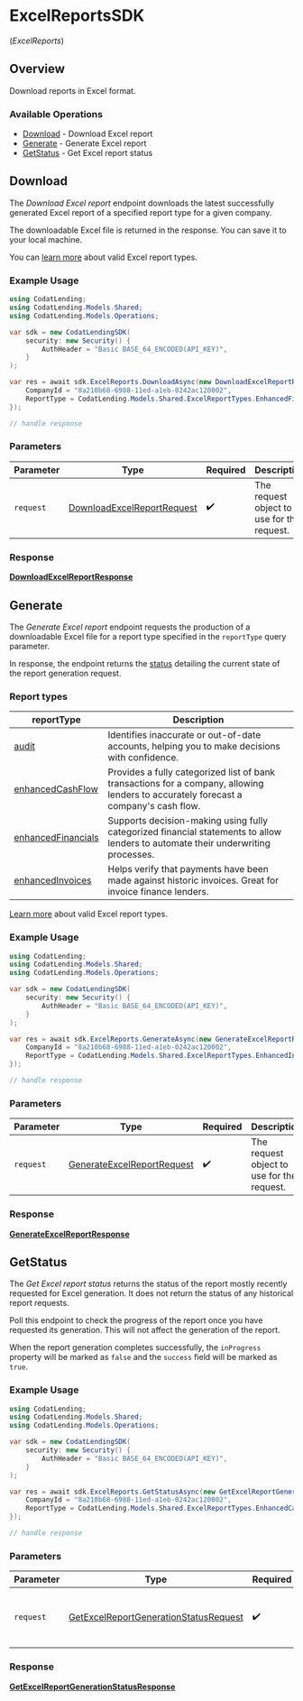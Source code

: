 # ExcelReportsSDK
(*ExcelReports*)

## Overview

Download reports in Excel format.

### Available Operations

* [Download](#download) - Download Excel report
* [Generate](#generate) - Generate Excel report
* [GetStatus](#getstatus) - Get Excel report status

## Download

﻿The *Download Excel report* endpoint downloads the latest successfully generated Excel report of a specified report type for a given company. 

The downloadable Excel file is returned in the response. You can save it to your local machine.

You can [learn more](https://docs.codat.io/lending/excel/overview) about valid Excel report types.

### Example Usage

```csharp
using CodatLending;
using CodatLending.Models.Shared;
using CodatLending.Models.Operations;

var sdk = new CodatLendingSDK(
    security: new Security() {
        AuthHeader = "Basic BASE_64_ENCODED(API_KEY)",
    }
);

var res = await sdk.ExcelReports.DownloadAsync(new DownloadExcelReportRequest() {
    CompanyId = "8a210b68-6988-11ed-a1eb-0242ac120002",
    ReportType = CodatLending.Models.Shared.ExcelReportTypes.EnhancedFinancials,
});

// handle response
```

### Parameters

| Parameter                                                                           | Type                                                                                | Required                                                                            | Description                                                                         |
| ----------------------------------------------------------------------------------- | ----------------------------------------------------------------------------------- | ----------------------------------------------------------------------------------- | ----------------------------------------------------------------------------------- |
| `request`                                                                           | [DownloadExcelReportRequest](../../models/operations/DownloadExcelReportRequest.md) | :heavy_check_mark:                                                                  | The request object to use for the request.                                          |


### Response

**[DownloadExcelReportResponse](../../models/operations/DownloadExcelReportResponse.md)**


## Generate

The *Generate Excel report* endpoint requests the production of a downloadable Excel file for a report type specified in the `reportType` query parameter.

In response, the endpoint returns the [status](https://docs.codat.io/lending-api#/schemas/ExcelStatus) detailing the current state of the report generation request.

### Report types

| reportType                                                                           | Description                                                                                                                                   |
|--------------------------------------------------------------------------------------|-----------------------------------------------------------------------------------------------------------------------------------------------|
| [audit](https://docs.codat.io/lending/excel/audit-report)                            | Identifies inaccurate or out-of-date accounts, helping you to make decisions with confidence.                                                   || [audit](https://docs.codat.io/lending/excel/audit-report)                            | Identify inaccurate or out-of-date accounts, helping you to make decisions with confidence.                                                   |
| [enhancedCashFlow](https://docs.codat.io/lending/excel/enhanced-invoices-report)     | Provides a fully categorized list of bank transactions for a company, allowing lenders to accurately forecast a company's cash flow.  |
| [enhancedFinancials](https://docs.codat.io/lending/excel/enhanced-financials-report) | Supports decision-making using fully categorized financial statements to allow lenders to automate their underwriting processes.                |
| [enhancedInvoices](https://docs.codat.io/lending/excel/enhanced-invoices-report)     | Helps verify that payments have been made against historic invoices. Great for invoice finance lenders.                                       |

[Learn more](https://docs.codat.io/lending/excel/overview) about valid Excel report types.




### Example Usage

```csharp
using CodatLending;
using CodatLending.Models.Shared;
using CodatLending.Models.Operations;

var sdk = new CodatLendingSDK(
    security: new Security() {
        AuthHeader = "Basic BASE_64_ENCODED(API_KEY)",
    }
);

var res = await sdk.ExcelReports.GenerateAsync(new GenerateExcelReportRequest() {
    CompanyId = "8a210b68-6988-11ed-a1eb-0242ac120002",
    ReportType = CodatLending.Models.Shared.ExcelReportTypes.EnhancedInvoices,
});

// handle response
```

### Parameters

| Parameter                                                                           | Type                                                                                | Required                                                                            | Description                                                                         |
| ----------------------------------------------------------------------------------- | ----------------------------------------------------------------------------------- | ----------------------------------------------------------------------------------- | ----------------------------------------------------------------------------------- |
| `request`                                                                           | [GenerateExcelReportRequest](../../models/operations/GenerateExcelReportRequest.md) | :heavy_check_mark:                                                                  | The request object to use for the request.                                          |


### Response

**[GenerateExcelReportResponse](../../models/operations/GenerateExcelReportResponse.md)**


## GetStatus

﻿The *Get Excel report status* returns the status of the report mostly recently requested for Excel generation. It does not return the status of any historical report requests. 

Poll this endpoint to check the progress of the report once you have requested its generation. This will not affect the generation of the report. 

When the report generation completes successfully, the `inProgress` property will be marked as `false` and the `success` field will be marked as `true`.

### Example Usage

```csharp
using CodatLending;
using CodatLending.Models.Shared;
using CodatLending.Models.Operations;

var sdk = new CodatLendingSDK(
    security: new Security() {
        AuthHeader = "Basic BASE_64_ENCODED(API_KEY)",
    }
);

var res = await sdk.ExcelReports.GetStatusAsync(new GetExcelReportGenerationStatusRequest() {
    CompanyId = "8a210b68-6988-11ed-a1eb-0242ac120002",
    ReportType = CodatLending.Models.Shared.ExcelReportTypes.EnhancedCashFlow,
});

// handle response
```

### Parameters

| Parameter                                                                                                 | Type                                                                                                      | Required                                                                                                  | Description                                                                                               |
| --------------------------------------------------------------------------------------------------------- | --------------------------------------------------------------------------------------------------------- | --------------------------------------------------------------------------------------------------------- | --------------------------------------------------------------------------------------------------------- |
| `request`                                                                                                 | [GetExcelReportGenerationStatusRequest](../../models/operations/GetExcelReportGenerationStatusRequest.md) | :heavy_check_mark:                                                                                        | The request object to use for the request.                                                                |


### Response

**[GetExcelReportGenerationStatusResponse](../../models/operations/GetExcelReportGenerationStatusResponse.md)**

